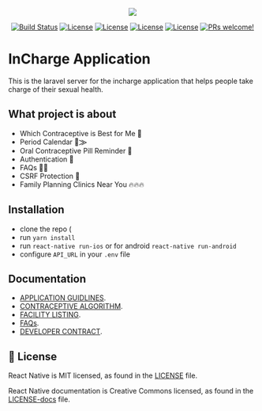 <p align="center"><img src="https://res.cloudinary.com/saintswebnology/image/upload/v1557919451/60542cfd-63bb-4803-846b-d84afcb5ba32_fvteln.jpg"></p>

<p align="center">
<a href="https://travis-ci.org/laravel/framework"><img src="https://travis-ci.org/laravel/framework.svg" alt="Build Status"></a>
<a href="https://packagist.org/packages/laravel/framework"><img src="https://poser.pugx.org/laravel/framework/license.svg" alt="License"></a>
<a href="https://github.com/acekyd/made-in-nigeria"><img src="https://img.shields.io/badge/made%20in-nigeria-008751.svg?style=flat-square" alt="License"></a>
<a href="https://bintray.com/iyanuadelekan/Kanary/kanary/_latestVersion"><img src="https://api.bintray.com/packages/iyanuadelekan/Kanary/kanary/images/download.svg" alt="License"></a>
<a href="https://ktlint.github.io/"><img src="https://img.shields.io/badge/code%20style-%E2%9D%A4-FF4081.svg" alt="License"></a>
<a href="https://facebook.github.io/react-native/docs/contributing">
  <img src="https://img.shields.io/badge/PRs-welcome-brightgreen.svg" alt="PRs welcome!" />
</a>
</p>

# InCharge Application

This is the laravel server for the incharge application that helps people take charge of their sexual health.


## What project is about
* Which Contraceptive is Best for Me 🐙
* Period Calendar 🚦⨠
* Oral Contraceptive Pill Reminder 💾
* Authentication  🔐
* FAQs 🎊🎉
* CSRF Protection 🔑
* Family Planning Clinics Near You 🔥🔥🔥


## Installation
* clone the repo (
* run `yarn install`
* run `react-native run-ios` or for android `react-native run-android`
* configure `API_URL` in your `.env` file


## Documentation
* [APPLICATION GUIDLINES](https://docs.google.com/document/d/1dZsHJ_kM9Qaj1CsTEOg9bnoxnpOz5654wY-1M7ojjkM/edit?usp=sharing).
* [CONTRACEPTIVE ALGORITHM](https://drive.google.com/file/d/16WDH5mwWPFKIDCxqQSrosKjaVA6iGauC/view?usp=sharing).
* [FACILITY LISTING](https://docs.google.com/spreadsheets/d/1ucV7H_rGMWb0d-6VAQwLV9a50nby_tr-L1nxCkyKb58/edit?usp=sharing).
* [FAQs](https://drive.google.com/file/d/1uxQQ6fGIttdNRWokWq_zqdwxdVzeMskj/view?usp=sharing).
* [DEVELOPER CONTRACT](https://drive.google.com/file/d/1IaO_tUqn3axQyX7MjNyc5KQl4ztizS4L/view?usp=sharing).


## 📄 License

React Native is MIT licensed, as found in the [LICENSE][l] file.

React Native documentation is Creative Commons licensed, as found in the [LICENSE-docs][ld] file.

[l]: https://github.com/facebook/react-native/blob/master/LICENSE
[ld]: https://github.com/facebook/react-native/blob/master/LICENSE-docs
